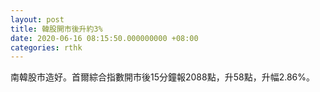 ```yaml
---
layout: post
title: 韓股開市後升約3%
date: 2020-06-16 08:15:50.000000000 +08:00
categories: rthk
---
```


南韓股市造好。首爾綜合指數開市後15分鐘報2088點，升58點，升幅2.86%。
